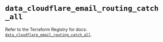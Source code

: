 # `data_cloudflare_email_routing_catch_all`

Refer to the Terraform Registry for docs: [`data_cloudflare_email_routing_catch_all`](https://registry.terraform.io/providers/cloudflare/cloudflare/5.4.0/docs/data-sources/email_routing_catch_all).
